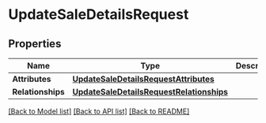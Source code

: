 # UpdateSaleDetailsRequest

## Properties
Name | Type | Description | Notes
------------ | ------------- | ------------- | -------------
**Attributes** | [**UpdateSaleDetailsRequestAttributes**](UpdateSaleDetailsRequestAttributes.md) |  | [optional] 
**Relationships** | [**UpdateSaleDetailsRequestRelationships**](UpdateSaleDetailsRequestRelationships.md) |  | [optional] 

[[Back to Model list]](../README.md#documentation-for-models) [[Back to API list]](../README.md#documentation-for-api-endpoints) [[Back to README]](../README.md)



